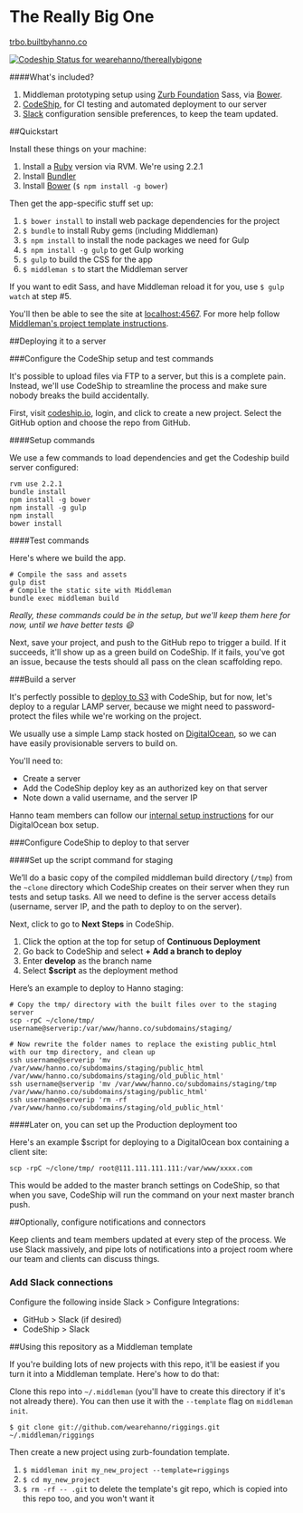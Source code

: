 The Really Big One
=================

[trbo.builtbyhanno.co](http://trbo.builtbyhanno.co)

[ ![Codeship Status for wearehanno/thereallybigone](https://codeship.io/projects/62ff1160-09e4-0132-177d-4af473c3e2ac/status?branch=master)](TODO)


####What's included?

1. Middleman prototyping setup using [Zurb Foundation](http://foundation.zurb.com/) Sass, via [Bower](http://bower.io/).
2. [CodeShip](http://codeship.io/), for CI testing and automated deployment to our server
3. [Slack](http://slack.com) configuration sensible preferences, to keep the team updated.


##Quickstart

Install these things on your machine:

1. Install a [Ruby](http://www.ruby-lang.org/en/downloads/) version via RVM. We're using 2.2.1
2. Install [Bundler](http://bundler.io/)
3. Install [Bower](http://bower.io/) (`$ npm install -g bower`)

Then get the app-specific stuff set up:

1. `$ bower install` to install web package dependencies for the project
2. `$ bundle` to install Ruby gems (including Middleman)
3. `$ npm install` to install the node packages we need for Gulp
4. `$ npm install -g gulp` to get Gulp working
5. `$ gulp` to build the CSS for the app
6. `$ middleman s` to start the Middleman server

If you want to edit Sass, and have Middleman reload it for you, use `$ gulp watch` at step #5.

You'll then be able to see the site at [localhost:4567](http://localhost:4567). For more help follow [Middleman's project template instructions](http://middlemanapp.com/getting-started/welcome/).


##Deploying it to a server

###Configure the CodeShip setup and test commands

It's possible to upload files via FTP to a server, but this is a complete pain. Instead, we'll use CodeShip to streamline the process and make sure nobody breaks the build accidentally.

First, visit [codeship.io](https://codeship.io), login, and click to create a new project. Select the GitHub option and choose the repo from GitHub.

####Setup commands

We use a few commands to load dependencies and get the Codeship build server configured:

	rvm use 2.2.1
	bundle install
	npm install -g bower
	npm install -g gulp
	npm install
	bower install

####Test commands

Here's where we build the app.

	# Compile the sass and assets
	gulp dist
	# Compile the static site with Middleman
	bundle exec middleman build

_Really, these commands could be in the setup, but we'll keep them here for now, until we have better tests :smile:_

Next, save your project, and push to the GitHub repo to trigger a build. If it succeeds, it'll show up as a green build on CodeShip. If it fails, you've got an issue, because the tests should all pass on the clean scaffolding repo.


###Build a server

It's perfectly possible to [deploy to S3](http://blog.codeship.io/2014/02/04/continuous-deployment-static-pages-amazon-s3.html) with CodeShip, but for now, let's deploy to a regular LAMP server, because we might need to password-protect the files while we're working on the project.

We usually use a simple Lamp stack hosted on [DigitalOcean](https://www.digitalocean.com/), so we can have easily provisionable servers to build on.

You'll need to:

* Create a server
* Add the CodeShip deploy key as an authorized key on that server
* Note down a valid username, and the server IP

Hanno team members can follow our [internal setup instructions](https://docs.google.com/a/wearehanno.com/document/d/12cRX8vjLjyqlzAuStE_fdsonuAB53dqP-aKrZo_UQW0/edit?usp=sharing) for our DigitalOcean box setup.


###Configure CodeShip to deploy to that server

####Set up the script command for staging

We’ll do a basic copy of the compiled middleman build directory (`/tmp`) from the `~clone` directory which CodeShip creates on their server when they run tests and setup tasks. All we need to define is the server access details (username, server IP, and the path to deploy to on the server).

Next, click to go to **Next Steps** in CodeShip.

1. Click the option at the top for setup of **Continuous Deployment**
2. Go back to CodeShip and select **+ Add a branch to deploy**
3. Enter **develop** as the branch name
4. Select **$script** as the deployment method

Here’s an example to deploy to Hanno staging:

	# Copy the tmp/ directory with the built files over to the staging server
	scp -rpC ~/clone/tmp/ username@serverip:/var/www/hanno.co/subdomains/staging/

	# Now rewrite the folder names to replace the existing public_html with our tmp directory, and clean up
	ssh username@serverip 'mv /var/www/hanno.co/subdomains/staging/public_html /var/www/hanno.co/subdomains/staging/old_public_html'
	ssh username@serverip 'mv /var/www/hanno.co/subdomains/staging/tmp /var/www/hanno.co/subdomains/staging/public_html'
	ssh username@serverip 'rm -rf /var/www/hanno.co/subdomains/staging/old_public_html'


####Later on, you can set up the Production deployment too

Here's an example $script for deploying to a DigitalOcean box containing a client site:

    scp -rpC ~/clone/tmp/ root@111.111.111.111:/var/www/xxxx.com

This would be added to the master branch settings on CodeShip, so that when you save, CodeShip will run the command on your next master branch push.


##Optionally, configure notifications and connectors

Keep clients and team members updated at every step of the process. We use Slack massively, and pipe lots of notifications into a project room where our team and clients can discuss things.

### Add Slack connections

Configure the following inside Slack > Configure Integrations:

* GitHub > Slack (if desired)
* CodeShip > Slack


##Using this repository as a Middleman template

If you're building lots of new projects with this repo, it'll be easiest if you turn it into a Middleman template. Here's how to do that:

Clone this repo into `~/.middleman` (you'll have to create this directory if it's not already there). You can then use it with the `--template` flag on `middleman init`.

`$ git clone git://github.com/wearehanno/riggings.git ~/.middleman/riggings`

Then create a new project using zurb-foundation template.

1. `$ middleman init my_new_project --template=riggings`
2. `$ cd my_new_project`
3. `$ rm -rf -- .git` to delete the template's git repo, which is copied into this repo too, and you won't want it